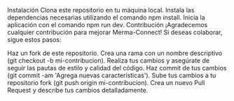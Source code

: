
Instalación
Clona este repositorio en tu máquina local.
Instala las dependencias necesarias utilizando el comando npm install.
Inicia la aplicación con el comando npm run dev.
Contribución
¡Agradecemos cualquier contribución para mejorar Merma-Connect! Si deseas colaborar, sigue estos pasos:

Haz un fork de este repositorio.
Crea una rama con un nombre descriptivo (git checkout -b mi-contribucion).
Realiza tus cambios y asegúrate de seguir las pautas de estilo y calidad del código.
Haz commit de tus cambios (git commit -am 'Agrega nuevas características').
Sube tus cambios a tu repositorio fork (git push origin mi-contribucion).
Crea un nuevo Pull Request y describe tus cambios detalladamente.
